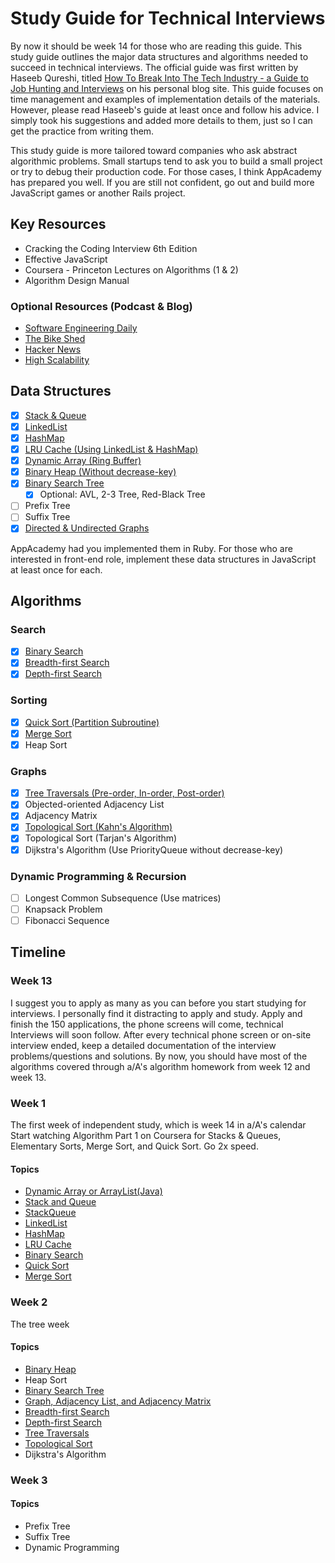 # Study Guide for Technical Interviews
By now it should be week 14 for those who are reading this guide. This study
guide outlines the major data structures and algorithms needed to succeed in
technical interviews. The official guide was first written by Haseeb Qureshi,
titled [How To Break Into The Tech Industry - a Guide to Job Hunting and Interviews][haseeb]
on his personal blog site. This guide focuses on time management and examples of
implementation details of the materials. However, please read Haseeb's guide at least
once and follow his advice. I simply took his suggestions and added more details to
them, just so I can get the practice from writing them.

This study guide is more tailored toward companies who ask abstract algorithmic
problems. Small startups tend to ask you to build a small project or try to debug
their production code. For those cases, I think AppAcademy has prepared you well.
If you are still not confident, go out and build more JavaScript games or another
Rails project.

[haseeb]: http://haseebq.com/#general-study

## Key Resources
* Cracking the Coding Interview 6th Edition
* Effective JavaScript
* Coursera - Princeton Lectures on Algorithms (1 & 2)
* Algorithm Design Manual

### Optional Resources (Podcast & Blog)
* [Software Engineering Daily][daily]
* [The Bike Shed][bikeshed]
* [Hacker News][hacker]
* [High Scalability][scale]

[bikeshed]: http://bikeshed.fm/
[daily]: http://softwareengineeringdaily.com/
[scale]:http://highscalability.com/all-time-favorites/
[hacker]: https://news.ycombinator.com/

## Data Structures
- [x] [Stack & Queue][stack_and_queue]
- [x] [LinkedList][linked_list]
- [x] [HashMap][hash_map]
- [x] [LRU Cache (Using LinkedList & HashMap)][lru]
- [x] [Dynamic Array (Ring Buffer)][dynamic_array]
- [x] [Binary Heap (Without decrease-key)][binary_heap]
- [x] [Binary Search Tree][bst]
  - [x] Optional: AVL, 2-3 Tree, Red-Black Tree
- [ ] Prefix Tree
- [ ] Suffix Tree
- [x] [Directed & Undirected Graphs][graph]

AppAcademy had you implemented them in Ruby. For those who are interested in front-end role,
implement these data structures in JavaScript at least once for each.

## Algorithms

### Search
- [x] [Binary Search][binary_search]
- [x] [Breadth-first Search][bfs]
- [x] [Depth-first Search][dfs]

### Sorting
- [x] [Quick Sort (Partition Subroutine)][quick_sort]
- [x] [Merge Sort][merge_sort]
- [x] Heap Sort

### Graphs
- [x] [Tree Traversals (Pre-order, In-order, Post-order)][tree_traversal]
- [x] Objected-oriented Adjacency List
- [x] Adjacency Matrix
- [x] [Topological Sort (Kahn's Algorithm)][topo]
- [x] Topological Sort (Tarjan's Algorithm)
- [x] Dijkstra's Algorithm (Use PriorityQueue without decrease-key)

### Dynamic Programming & Recursion
- [ ] Longest Common Subsequence (Use matrices)
- [ ] Knapsack Problem
- [ ] Fibonacci Sequence

## Timeline

### Week 13
I suggest you to apply as many as you can before you start studying for interviews.
I personally find it distracting to apply and study. Apply and finish the 150 applications,
the phone screens will come, technical Interviews will soon follow. After every technical
phone screen or on-site interview ended, keep a detailed documentation of the interview
problems/questions and solutions. By now, you should have most of the algorithms covered through
a/A's algorithm homework from week 12 and week 13.

### Week 1
The first week of independent study, which is week 14 in a/A's calendar
Start watching Algorithm Part 1 on Coursera for Stacks & Queues, Elementary Sorts,
Merge Sort, and Quick Sort. Go 2x speed.

#### Topics
- [Dynamic Array or ArrayList(Java)][dynamic_array]
- [Stack and Queue][stack_and_queue]
- [StackQueue][stack_queue]
- [LinkedList][linked_list]
- [HashMap][hash_map]
- [LRU Cache][lru]
- [Binary Search][binary_search]
- [Quick Sort][quick_sort]
- [Merge Sort][merge_sort]

[dynamic_array]: ./dynamic_array.md
[stack_and_queue]: ./stack_and_queue.md
[stack_queue]: ./stack_queue.md
[linked_list]: ./linked_list.md
[hash_map]: ./hash_map.md
[lru]: ./lru.md
[binary_search]: ./binary_search.md
[quick_sort]: ./quick_sort.md
[merge_sort]: ./merge_sort.md

### Week 2
The tree week
#### Topics
- [Binary Heap][binary_heap]
- Heap Sort
- [Binary Search Tree][bst]
- [Graph, Adjacency List, and Adjacency Matrix][graph]
- [Breadth-first Search][bfs]
- [Depth-first Search][dfs]
- [Tree Traversals][tree_traversal]
- [Topological Sort][topo]
- Dijkstra's Algorithm

[binary_heap]: ./binary_heap.md
[bst]: ./binary_search_tree.md
[graph]: ./graph.md
[bfs]: ./breadth_first_search.md
[dfs]: ./depth_first_search.md
[tree_traversal]: ./tree_traversal.md
[topo]: ./topological_sort.md
[dijkstra]: ./dijsktra.md

### Week 3
#### Topics
- Prefix Tree
- Suffix Tree
- Dynamic Programming
